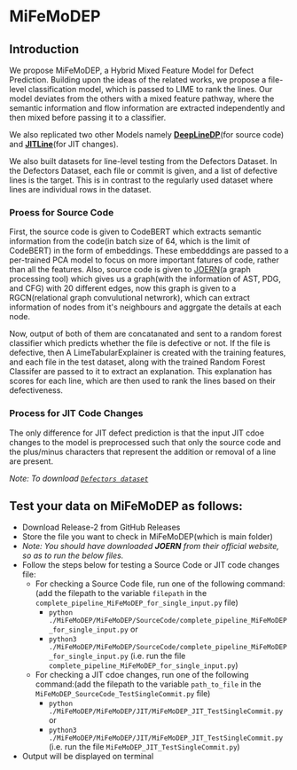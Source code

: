 # MiFeMoDEP

## Introduction

We propose MiFeMoDEP, a Hybrid Mixed Feature Model for Defect Prediction. Building upon the ideas of the related works, we propose a file-level classification model, which is passed to LIME to rank the lines. Our model deviates from the others with a mixed feature pathway, where the semantic information and flow information are extracted independently and then mixed before passing it to a classifier.

We also replicated two other Models namely **[DeepLineDP](https://ieeexplore.ieee.org/document/9689967)**(for source code) and **[JITLine](https://arxiv.org/abs/2103.07068)**(for JIT changes).

We also built datasets for line-level testing from the Defectors Dataset. In the Defectors Dataset, each file or commit is given, and a list of defective lines is the target. This is in contrast to the regularly used dataset where lines are individual rows in the dataset.

### Proess for **Source Code**
First, the source code is given to CodeBERT which extracts semantic information from the code(in batch size of 64, which is the limit of CodeBERT) in the form of embeddings. These embedddings are passed to a per-trained PCA model to focus on more important fatures of  code, rather than all the features. Also, source code is given to [JOERN](https://joern.io/)(a graph processing tool) which gives us a graph(with the information of AST, PDG, and CFG) with 20 different edges, now this graph is given to a RGCN(relational graph convulutional netwrork), which can extract information of nodes from it's neighbours and aggrgate the details at each node.

Now, output of both of them are concatanated and sent to a random forest classifier which predicts whether the file is defective or not. If the file is defective, then A LimeTabularExplainer is created with the training features, and each file in the test dataset, along with the trained Random Forest Classifer are passed to it to extract an explanation. This explanation has scores for each line, which are then used to rank the lines based on their defectiveness.

### Process for **JIT Code Changes**
The only difference for JIT defect prediction is that the input JIT cdoe changes to the model is preprocessed such that only the source code and the plus/minus characters that represent the addition or removal of a line are present.

*Note: To download [`Defectors dataset`](https://zenodo.org/records/7570822)*

## Test your data on MiFeMoDEP as follows:
* Download Release-2 from GitHub Releases
* Store the file you want to check in MiFeMoDEP(which is main folder)<br>
* *Note: You should have downloaded **JOERN** from their official website, so as to run the below files.*
* Follow the steps below for testing a Source Code or JIT code changes file:
  * For checking a Source Code file, run one of the following command:(add the filepath to the variable `filepath` in the `complete_pipeline_MiFeMoDEP_for_single_input.py` file)
    *   `python ./MiFeMoDEP/MiFeMoDEP/SourceCode/complete_pipeline_MiFeMoDEP_for_single_input.py` or 
    *  `python3 ./MiFeMoDEP/MiFeMoDEP/SourceCode/complete_pipeline_MiFeMoDEP_for_single_input.py` (i.e. run the file `complete_pipeline_MiFeMoDEP_for_single_input.py`)
  * For checking a JIT cdoe changes, run one of the following command:(add the filepath to the variable `path_to_file` in the `MiFeMoDEP_SourceCode_TestSingleCommit.py` file)
    *   `python ./MiFeMoDEP/MiFeMoDEP/JIT/MiFeMoDEP_JIT_TestSingleCommit.py` or 
    *   `python3 ./MiFeMoDEP/MiFeMoDEP/JIT/MiFeMoDEP_JIT_TestSingleCommit.py` (i.e. run the file `MiFeMoDEP_JIT_TestSingleCommit.py`)
* Output will be displayed on terminal
